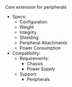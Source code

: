 Core extension for peripherals
- Specs:
	- Configuration
	- Weight
	- Integrity
	- Shielding
	- Peripheral Attachments
	- Power Consumption
- Compatibility:
	- Requirements:
		- Chassis
		- Power Supply
	- Support:
		- Peripherals